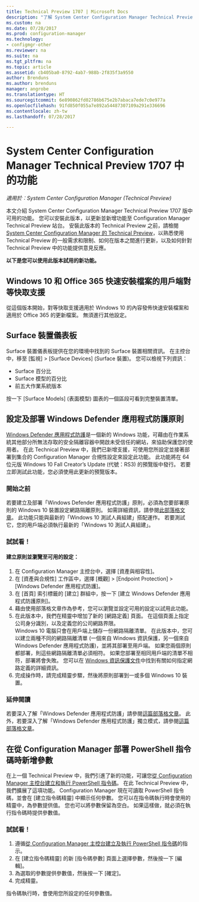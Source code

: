 ```yaml
---
title: Technical Preview 1707 | Microsoft Docs
description: "了解 System Center Configuration Manager Technical Preview 1707 版中可用的功能。"
ms.custom: na
ms.date: 07/28/2017
ms.prod: configuration-manager
ms.technology:
- configmgr-other
ms.reviewer: na
ms.suite: na
ms.tgt_pltfrm: na
ms.topic: article
ms.assetid: cb405ba0-8792-4ab7-988b-2f835f3a9550
author: Brenduns
ms.author: brenduns
manager: angrobe
ms.translationtype: HT
ms.sourcegitcommit: 6e890862fd02786b675e2b7abaca7ede7c0e977a
ms.openlocfilehash: 91fd850f055a7e892a54487307109a291e336696
ms.contentlocale: zh-tw
ms.lasthandoff: 07/28/2017

---
```

# <a name="capabilities-in-technical-preview-1707-for-system-center-configuration-manager"></a>System Center Configuration Manager Technical Preview 1707 中的功能

*適用於︰System Center Configuration Manager (Technical Preview)*

本文介紹 System Center Configuration Manager Technical Preview 1707 版中可用的功能。 您可以安裝此版本，以更新並新增功能至 Configuration Manager Technical Preview 站台。 安裝此版本的 Technical Preview 之前，請檢閱 [System Center Configuration Manager 的 Technical Preview](../../core/get-started/technical-preview.md)，以熟悉使用 Technical Preview 的一般需求和限制、如何在版本之間進行更新，以及如何針對 Technical Preview 中的功能提供意見反應。     


<!--  Known Issues Template   
**Known Issues in this Technical Preview:**
-   **Issue Name**. Details
    Workaround details.
-->

**以下是您可以使用此版本試用的新功能。**  

<!--  Rough Section Template
##  FEATURE

### Procedure 1
### Try it out!  
 Try to complete the following tasks and then send us **Feedback** from the **Home** tab of the Ribbon to let us know how it worked:
 -  Task 1
 -  Task 2              
-->

## <a name="client-peer-cache-support-for-express-installation-files-for-windows-10-and-office-365"></a>Windows 10 和 Office 365 快速安裝檔案的用戶端對等快取支援
<!-- 1352486 -->
從這個版本開始，對等快取支援適用於 Windows 10 的內容發佈快速安裝檔案和適用於 Office 365 的更新檔案。 無須進行其他設定。

## <a name="surface-device-dashboard"></a>Surface 裝置儀表板
<!--1355788-->
Surface 裝置儀表板提供在您的環境中找到的 Surface 裝置相關資訊。 在主控台中，移至 [監視] > [Surface Devices] (Surface 裝置)。 您可以檢視下列資訊：
- Surface 百分比
- Surface 模型的百分比
- 前五大作業系統版本

按一下 [Surface Models] (表面模型) 圖表的一個區段可看到完整裝置清單。  

## <a name="configure-and-deploy-windows-defender-application-guard-policies"></a>設定及部署 Windows Defender 應用程式防護原則
<!-- 1351960 -->

[Windows Defender 應用程式防護](https://blogs.windows.com/msedgedev/2016/09/27/application-guard-microsoft-edge/#XLxEbcpkuKcFebrw.97)是一個新的 Windows 功能，可藉由在作業系統其他部分所無法存取的安全隔離容器中開啟未受信任的網站，來協助保護您的使用者。 在此 Technical Preview 中，我們已新增支援，可使用您所設定並接著部署到集合的 Configuration Manager 合規性設定來設定此功能。 此功能將在 64 位元版 Windows 10 Fall Creator’s Update (代號：RS3) 的預覽版中發行。 若要立即測試此功能，您必須使用此更新的預覽版本。

### <a name="before-you-start"></a>開始之前

若要建立及部署「Windows Defender 應用程式防護」原則，必須為您要部署原則的 Windows 10 裝置設定網路隔離原則。 如需詳細資訊，請參閱[此部落格文章](https://blogs.windows.com/msedgedev/2016/09/27/application-guard-microsoft-edge/#BmJGKPfSjHHzsMmI.97)。 此功能只能與最新的「Windows 10 測試人員組建」搭配運作。 若要測試它，您的用戶端必須執行最新的「Windows 10 測試人員組建」。

### <a name="try-it-out"></a>試試看！

#### <a name="to-create-a-policy-and-to-browse-the-available-settings"></a>建立原則並瀏覽至可用的設定：

1. 在 Configuration Manager 主控台中，選擇 [資產與相容性]。
2. 在 [資產與合規性] 工作區中，選擇 [概觀] > [Endpoint Protection] > [Windows Defender 應用程式防護]。
3. 在 [首頁] 索引標籤的 [建立] 群組中，按一下 [建立 Windows Defender 應用程式防護原則]。
4. 藉由使用部落格文章作為參考，您可以瀏覽並設定可用的設定以試用此功能。
5. 在此版本中，我們在精靈中增加了新的 [網路定義] 頁面。 在這個頁面上指定公司身分識別，以及定義您的公司網路界限。<br>Windows 10 電腦只會在用戶端上儲存一份網路隔離清單。 在此版本中，您可以建立兩種不同的網路隔離清單 (一個來自 Windows 資訊保護，另一個來自 Windows Defender 應用程式防護)，並將其部署至用戶端。 如果您兩個原則都部署，則這些網路隔離清單必須相符。 如果您部署至相同用戶端的清單不相符，部署將會失敗。
您可以在 [Windows 資訊保護文件](https://docs.microsoft.com/windows/threat-protection/windows-information-protection/create-wip-policy-using-sccm)中找到有關如何指定網路定義的詳細資訊。
6. 完成操作時，請完成精靈步驟，然後將原則部署到一或多個 Windows 10 裝置。

### <a name="further-reading"></a>延伸閱讀
若要深入了解「Windows Defender 應用程式防護」請參閱[這篇部落格文章](https://blogs.windows.com/msedgedev/2016/09/27/application-guard-microsoft-edge/#BmJGKPfSjHHzsMmI.97)。 此外，若要深入了解「Windows Defender 應用程式防護」獨立模式，請參閱[這篇部落格文章](https://techcommunity.microsoft.com/t5/Windows-Insider-Program/Windows-Defender-Application-Guard-Standalone-mode/td-p/66903)。

## <a name="add-parameters-when-you-deploy-powershell-scripts-from-configuration-manager"></a>在從 Configuration Manager 部署 PowerShell 指令碼時新增參數

<!-- 1236459 --->

在上一個 Technical Preview 中，我們引進了新的功能，可讓您[從 Configuration Manager 主控台建立和執行 PowerShell 指令碼](/sccm/core/get-started/capabilities-in-technical-preview-1706#create-and-run-powershell-scripts-from-the-configuration-manager-console)。
在此 Technical Preview 中，我們擴展了這項功能。 Configuration Manager 現在可讀取 PowerShell 指令碼，並會在 [建立指令碼精靈] 中顯示任何參數。 您可以在指令碼執行時會使用的精靈中，為參數提供值。 您也可以將參數保留為空白。 如果這樣做，就必須在執行指令碼時提供參數值。

### <a name="try-it-out"></a>試試看！

1. 遵循[從 Configuration Manager 主控台建立及執行 PowerShell 指令碼](/sccm/core/get-started/capabilities-in-technical-preview-1706#create-and-run-powershell-scripts-from-the-configuration-manager-console)的指示。 
2. 在 [建立指令碼精靈] 的新 [指令碼參數] 頁面上選擇參數，然後按一下 [編輯]。
3. 為選取的參數提供參數值，然後按一下 [確定]。
4. 完成精靈。

指令碼執行時，會使用您所設定的任何參數值。


